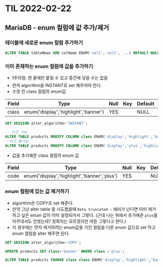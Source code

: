 # TIL 2022-02-22

## MariaDB - enum 컬럼에 값 추가/제거

### 테이블에 새로운 enum 컬럼 추가하기

```sql
ALTER TABLE tableNmae ADD colName ENUM('val1','val2', ...) DEFAULT NULL;
```

### 이미 존재하는 enum 컬럼에 값을 추가하기

- ❗주의점: 맨 끝에만 붙일 수 있고 중간에 넣을 수는 없음
- 먼저 algorithm을 INSTANT로 set 해주어야 한다.
- 수정 전 class 컬럼의 enum값

|Field|Type|Null|Key|Default|Extra|
|---|---|---|---|---|---|
|class|enum('display','highlight','banner')|YES||NULL||
```sql
SET SESSION alter_algorithm='INSTANT';

-- 이건 가능
ALTER TABLE products MODIFY COLUMN class ENUM('display','highlight','banner','plus');
--이건 불가능
ALTER TABLE products MODIFY COLUMN class ENUM('display','plus','highlight','banner');
```

- 값을 추가해준 class 컬럼의 enum 값

|Field|Type|Null|Key|Default|Extra|
|---|---|---|---|---|---|
|code|enum('display','highlight','banner','plus')|YES||NULL||

### enum 컬럼에 있는 값 제거하기

- algorithm은 COPY로 set 해준다.
- 만약 그냥 alter table 을 시도했을때 `Data truncated ~` 에러가 난다면 이미 제거하고 싶은 enum 값이 이미 설정되어서 그렇다. (근데 나는 위에서 추가해준 `plus`를 아무데서도 안썼는데? 정확히는 모르겠지만 여튼 그렇다고 한다.)
- 이 경우에는 먼저 제거하려는 enum값을 가진 컬럼을 다른 enum 값으로 set 하고 enum 컬럼을 alter 해주면 된다.

```sql
SET SESSION alter_algorithm='COPY';

UPDATE products SET class='banner' WHERE class ='plus';

ALTER TABLE products CHANGE class class ENUM('display','highlight','banner');
```
